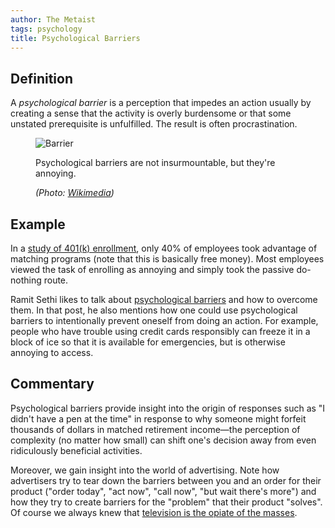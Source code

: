 ```yaml
---
author: The Metaist
tags: psychology
title: Psychological Barriers
---
```


## Definition

<div class="entry-summary" markdown="1">

A _psychological barrier_ is a perception that impedes an action usually by
creating a sense that the activity is overly burdensome or that some unstated
prerequisite is unfulfilled. The result is often procrastination.

</div>

<figure markdown="1">

![Barrier]({{thumbnail}})

<figcaption>
  Psychological barriers are not insurmountable, but they're annoying.
  <address markdown="1">

(Photo: [Wikimedia](http://commons.wikimedia.org/wiki/File:Boom_barrier.jpg))</address>

</figcaption>
</figure><!--more-->

## Example

In a [study of 401(k) enrollment](http://www.nber.org/programs/ag/rrc/04-08LaibsonFinal.pdf),
only 40% of employees took advantage of matching programs (note that this is
basically free money). Most employees viewed the task of enrolling as annoying
and simply took the passive do-nothing route.

Ramit Sethi likes to talk about [psychological barriers](http://www.getrichslowly.org/blog/2009/03/17/the-psychology-of-passive-barriers-why-your-friends-dont-save-money-eat-healthier-or-clean-their-garages/)
and how to overcome them. In that post, he also mentions how one could use
psychological barriers to intentionally prevent oneself from doing an action.
For example, people who have trouble using credit cards responsibly can freeze
it in a block of ice so that it is available for emergencies, but is otherwise
annoying to access.

## Commentary

Psychological barriers provide insight into the origin of responses such as
"I didn't have a pen at the time" in response to why someone might forfeit
thousands of dollars in matched retirement income&mdash;the perception of
complexity (no matter how small) can shift one's decision away from even
ridiculously beneficial activities.

Moreover, we gain insight into the world of advertising. Note how advertisers
try to tear down the barriers between you and an order for their product
("order today", "act now", "call now", "but wait there's more") and how they try
to create barriers for the "problem" that their product "solves". Of course we
always knew that
[television is the opiate of the masses](http://www.gocomics.com/calvinandhobbes/1986/01/19/).
